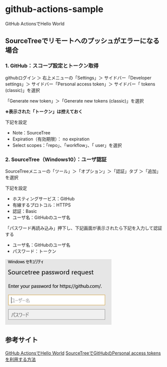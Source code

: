 # github-actions-sample
GitHub ActionsでHello World

## SourceTreeでリモートへのプッシュがエラーになる場合
### 1. GitHub：スコープ設定とトークン取得

githubログイン ＞ 右上メニューの「Settings」＞ サイドバー「Developer settings」＞ サイドバー「Personal access token」＞ サイドバー「 tokens (classic)」を選択

「Generate new token」＞「Generate new  tokens (classic)」を選択

**※表示された「トークン」は控えておく**

下記を設定
- Note：SourceTree
- Expiration（有効期限）： no expiration
- Select scopes：「repo」、「workflow」、「 user」を選択


### 2. SourceTree（Windows10）：ユーザ認証

SourceTreeメニューの「ツール」＞「オプション」＞「認証」タブ ＞「追加」を選択

下記を設定
- ホスティングサービス：GitHub
- 有線するプロトコル：HTTPS
- 認証：Basic
- ユーザ名：GitHubのユーザ名

「パスワード再読み込み」押下し、下記画面が表示されたら下記を入力して認証する
- ユーザ名：GitHubのユーザ名
- パスワード：トークン

![](imgs/2023-02-21-14-05-09.png)


## 参考サイト
[GitHub ActionsでHello World](https://qiita.com/Teach/items/d2c4d7bec98228df1807)
[SourceTreeでGitHubのPersonal access tokensを利用する方法](https://zenn.dev/koushikagawa/articles/3c35e503c8553a)
